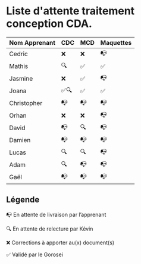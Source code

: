 # Liste d'attente traitement conception CDA.

| Nom Apprenant | CDC  | MCD | Maquettes |
| ------------- | ---- | --- | --------- |
| Cedric        | ❌   | ❌  | 📭        |
| Mathis        | 🔍   | ✅  | ✅        |
| Jasmine       | ❌   | ✅  | 📭        |
| Joana         | ✅🔍 | ✅  | ✅        |
| Christopher   | 📭   | 📭  | 📭        |
| Orhan         | ❌   | ❌  | 📭        |
| David         | 📭   | 🔍  | 📭        |
| Damien        | 📭   | 📭  | 📭        |
| Lucas         | 🔍   | 🔍  | 📭        |
| Adam          | 🔍   | 📭  | 📭        |
| Gaël          | 📭   | 📭  | 📭        |


## Légende

📭 En attente de livraison par l’apprenant

🔍 En attente de relecture par Kévin

❌ Corrections à apporter au(x) document(s)

✅ Validé par le Gorosei